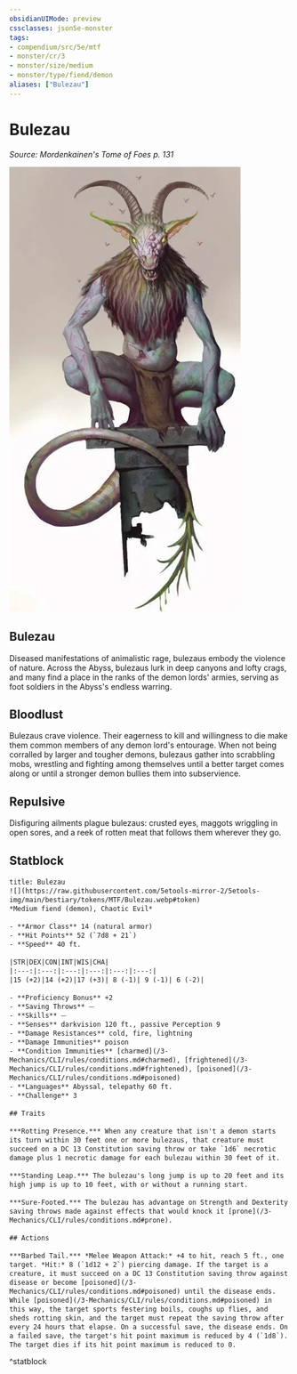 ```yaml
---
obsidianUIMode: preview
cssclasses: json5e-monster
tags:
- compendium/src/5e/mtf
- monster/cr/3
- monster/size/medium
- monster/type/fiend/demon
aliases: ["Bulezau"]
---
```

# Bulezau
*Source: Mordenkainen's Tome of Foes p. 131*  

![](https://raw.githubusercontent.com/5etools-mirror-2/5etools-img/main/bestiary/MTF/Bulezau.webp#right)  
## Bulezau

Diseased manifestations of animalistic rage, bulezaus embody the violence of nature. Across the Abyss, bulezaus lurk in deep canyons and lofty crags, and many find a place in the ranks of the demon lords' armies, serving as foot soldiers in the Abyss's endless warring.

## Bloodlust

Bulezaus crave violence. Their eagerness to kill and willingness to die make them common members of any demon lord's entourage. When not being corralled by larger and tougher demons, bulezaus gather into scrabbling mobs, wrestling and fighting among themselves until a better target comes along or until a stronger demon bullies them into subservience.

## Repulsive

Disfiguring ailments plague bulezaus: crusted eyes, maggots wriggling in open sores, and a reek of rotten meat that follows them wherever they go.


## Statblock

```ad-statblock
title: Bulezau
![](https://raw.githubusercontent.com/5etools-mirror-2/5etools-img/main/bestiary/tokens/MTF/Bulezau.webp#token)
*Medium fiend (demon), Chaotic Evil*

- **Armor Class** 14 (natural armor)
- **Hit Points** 52 (`7d8 + 21`) 
- **Speed** 40 ft.

|STR|DEX|CON|INT|WIS|CHA|
|:---:|:---:|:---:|:---:|:---:|:---:|
|15 (+2)|14 (+2)|17 (+3)| 8 (-1)| 9 (-1)| 6 (-2)|

- **Proficiency Bonus** +2
- **Saving Throws** ⏤
- **Skills** ⏤
- **Senses** darkvision 120 ft., passive Perception 9
- **Damage Resistances** cold, fire, lightning
- **Damage Immunities** poison
- **Condition Immunities** [charmed](/3-Mechanics/CLI/rules/conditions.md#charmed), [frightened](/3-Mechanics/CLI/rules/conditions.md#frightened), [poisoned](/3-Mechanics/CLI/rules/conditions.md#poisoned)
- **Languages** Abyssal, telepathy 60 ft.
- **Challenge** 3

## Traits

***Rotting Presence.*** When any creature that isn't a demon starts its turn within 30 feet one or more bulezaus, that creature must succeed on a DC 13 Constitution saving throw or take `1d6` necrotic damage plus 1 necrotic damage for each bulezau within 30 feet of it.

***Standing Leap.*** The bulezau's long jump is up to 20 feet and its high jump is up to 10 feet, with or without a running start.

***Sure-Footed.*** The bulezau has advantage on Strength and Dexterity saving throws made against effects that would knock it [prone](/3-Mechanics/CLI/rules/conditions.md#prone).

## Actions

***Barbed Tail.*** *Melee Weapon Attack:* +4 to hit, reach 5 ft., one target. *Hit:* 8 (`1d12 + 2`) piercing damage. If the target is a creature, it must succeed on a DC 13 Constitution saving throw against disease or become [poisoned](/3-Mechanics/CLI/rules/conditions.md#poisoned) until the disease ends. While [poisoned](/3-Mechanics/CLI/rules/conditions.md#poisoned) in this way, the target sports festering boils, coughs up flies, and sheds rotting skin, and the target must repeat the saving throw after every 24 hours that elapse. On a successful save, the disease ends. On a failed save, the target's hit point maximum is reduced by 4 (`1d8`). The target dies if its hit point maximum is reduced to 0.
```
^statblock